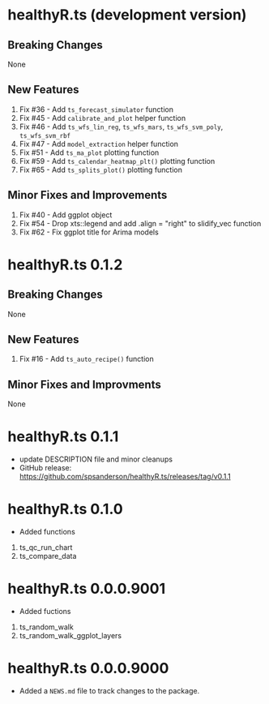 # healthyR.ts (development version)

## Breaking Changes
None

## New Features
1. Fix #36 - Add `ts_forecast_simulator` function
2. Fix #45 - Add `calibrate_and_plot` helper function
3. Fix #46 - Add `ts_wfs_lin_reg`, `ts_wfs_mars`, `ts_wfs_svm_poly`, `ts_wfs_svm_rbf`
4. Fix #47 - Add `model_extraction` helper function
5. Fix #51 - Add `ts_ma_plot` plotting function
6. Fix #59 - Add `ts_calendar_heatmap_plt()` plotting function
7. Fix #65 - Add `ts_splits_plot()` plotting function

## Minor Fixes and Improvements
1. Fix #40 - Add ggplot object
2. Fix #54 - Drop xts::legend and add .align = "right" to slidify_vec function
3. Fix #62 - Fix ggplot title for Arima models

# healthyR.ts 0.1.2

## Breaking Changes
None

## New Features
1. Fix #16 - Add `ts_auto_recipe()` function

## Minor Fixes and Improvments
None

# healthyR.ts 0.1.1
* update DESCRIPTION file and minor cleanups
* GitHub release: https://github.com/spsanderson/healthyR.ts/releases/tag/v0.1.1

# healthyR.ts 0.1.0
* Added functions
1. ts_qc_run_chart
2. ts_compare_data

# healthyR.ts 0.0.0.9001
* Added fuctions
1. ts_random_walk
2. ts_random_walk_ggplot_layers

# healthyR.ts 0.0.0.9000

* Added a `NEWS.md` file to track changes to the package.
